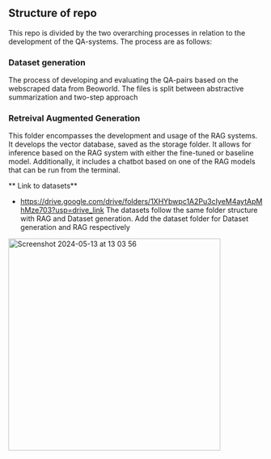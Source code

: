 ## **Structure of repo**
This repo is divided by the two overarching processes in relation to the development of the QA-systems.
The process are as follows:

### **Dataset generation**
The process of developing and evaluating the QA-pairs based on the webscraped data from Beoworld. The files is split between abstractive summarization and two-step approach
### **Retreival Augmented Generation**
This folder encompasses the development and usage of the RAG systems. It develops the vector database, saved as the storage folder. 
It allows for inference based on the RAG system with either the fine-tuned or baseline model. Additionally, it includes a chatbot based on one of the RAG models that can be run from the terminal.

** Link to datasets**
- https://drive.google.com/drive/folders/1XHYbwpc1A2Pu3cIyeM4aytApMhMze703?usp=drive_link
The datasets follow the same folder structure with RAG and Dataset generation. Add the dataset folder for Dataset generation and RAG respectively
<img width="419" alt="Screenshot 2024-05-13 at 13 03 56" src="https://github.com/Olafcito/bo_project_code/assets/122600472/33777653-3e4e-49db-9ebb-508ee0e565b8">

